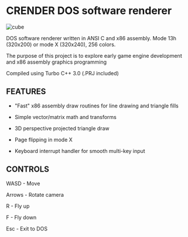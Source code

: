 # CRENDER DOS software renderer

![cube](https://media.giphy.com/media/S57czNBuL5ZxcZmrbN/giphy.gif)

DOS software renderer written in ANSI C and x86 assembly. Mode 13h (320x200) or mode X (320x240), 256 colors.

The purpose of this project is to explore early game engine
development and x86 assembly graphics programming

Compiled using Turbo C++ 3.0 (.PRJ included)

## FEATURES

- "Fast" x86 assembly draw routines for line drawing and triangle fills

- Simple vector/matrix math and transforms

- 3D perspective projected triangle draw

- Page flipping in mode X

- Keyboard interrupt handler for smooth multi-key input

## CONTROLS

WASD - Move 

Arrows - Rotate camera

R - Fly up

F - Fly down

Esc - Exit to DOS


